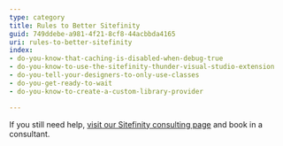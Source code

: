 ```yaml
---
type: category
title: Rules to Better Sitefinity
guid: 749ddebe-a981-4f21-8cf8-44acbbda4165
uri: rules-to-better-sitefinity
index:
- do-you-know-that-caching-is-disabled-when-debug-true
- do-you-know-to-use-the-sitefinity-thunder-visual-studio-extension
- do-you-tell-your-designers-to-only-use-classes
- do-you-get-ready-to-wait
- do-you-know-to-create-a-custom-library-provider

---
```

If you still need help, [visit our Sitefinity consulting page](https&#58;//www.ssw.com.au/ssw/Consulting/Sitefinity.aspx) and book in a consultant.
